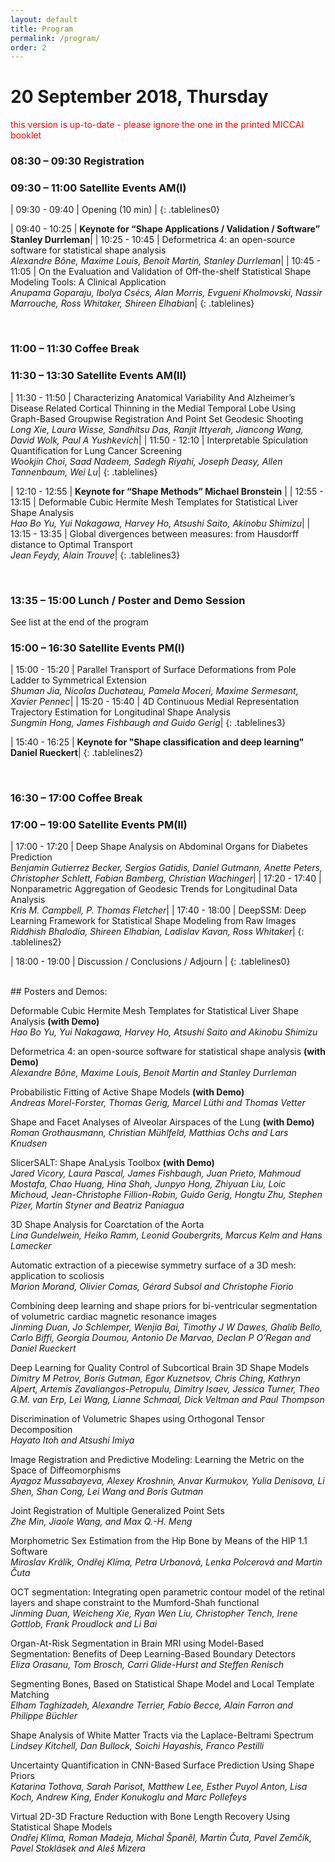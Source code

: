```yaml
---
layout: default
title: Program
permalink: /program/
order: 2
---
```


<style>
.tablelines0 table, .tablelines0 td, .tablelines0 th {
        border: 1px solid black;
        min-width: 8em;
      }
.tablelines table, .tablelines td, .tablelines th {
        border: 1px solid black;
        min-width: 8em;
        background-color: #FF5733
        }
        
.tablelines2 table, .tablelines2 td, .tablelines2 th {
        border: 1px solid black;
        min-width: 8em;
        background-color: #FFC300
        }
.tablelines3 table, .tablelines3 td, .tablelines3 th {
        border: 1px solid black;
        min-width: 8em;
        background-color: #DAF7A6 
        }
</style>

# 20 September 2018, Thursday
<span style="color:red">this version is up-to-date - please ignore the one in the printed MICCAI booklet</span>
### 08:30 – 09:30 Registration
### 09:30 – 11:00 Satellite Events AM(I)
 
| 09:30 - 09:40 | Opening  (10 min) |
{: .tablelines0}

| 09:40 - 10:25 | <span style="font-weight:bold">Keynote for “Shape Applications / Validation / Software” Stanley Durrleman</span>|
| 10:25 - 10:45 | Deformetrica 4: an open-source software for statistical shape analysis <br> *Alexandre Bône, Maxime Louis, Benoit Martin, Stanley Durrleman*|
| 10:45 - 11:05 | On the Evaluation and Validation of Off-the-shelf Statistical Shape Modeling Tools: A Clinical Application <br> *Anupama Goparaju, Ibolya Csécs, Alan Morris, Evgueni Kholmovski, Nassir Marrouche, Ross Whitaker, Shireen Elhabian*|
{: .tablelines}

<br>
 
### 11:00 – 11:30 Coffee Break
### 11:30 – 13:30 Satellite Events AM(II)
 
| 11:30 - 11:50 | Characterizing Anatomical Variability And Alzheimer’s Disease Related Cortical Thinning in the Medial Temporal Lobe Using Graph-Based Groupwise Registration And Point Set Geodesic Shooting <br> *Long Xie, Laura Wisse, Sandhitsu Das, Ranjit Ittyerah, Jiancong Wang, David Wolk, Paul A Yushkevich*|
| 11:50 - 12:10 | Interpretable Spiculation Quantification for Lung Cancer Screening <br> *Wookjin Choi, Saad Nadeem, Sadegh Riyahi, Joseph Deasy, Allen Tannenbaum, Wei Lu*| 
{: .tablelines}


| 12:10 - 12:55 | <span style="font-weight:bold">Keynote for “Shape Methods” Michael Bronstein</span> |
| 12:55 - 13:15 | Deformable Cubic Hermite Mesh Templates for Statistical Liver Shape Analysis <br> *Hao Bo Yu, Yui Nakagawa, Harvey Ho, Atsushi Saito, Akinobu Shimizu*|
| 13:15 - 13:35 | Global divergences between measures: from Hausdorff distance to Optimal Transport <br> *Jean Feydy, Alain Trouve*|
{: .tablelines3}

<br>

### 13:35 – 15:00 Lunch / Poster and Demo Session
See list at the end of the program

### 15:00 – 16:30  Satellite Events PM(I)
 
| 15:00 - 15:20 | Parallel Transport of Surface Deformations from Pole Ladder to Symmetrical Extension <br> *Shuman Jia, Nicolas Duchateau, Pamela Moceri, Maxime Sermesant, Xavier Pennec*|
| 15:20 - 15:40 | 4D Continuous Medial Representation Trajectory Estimation for Longitudinal Shape Analysis <br> *Sungmin Hong, James Fishbaugh and Guido Gerig*|
{: .tablelines3}

| 15:40 - 16:25 | <span style="font-weight:bold">Keynote for "Shape classification and deep learning" Daniel Rueckert</span>|
{: .tablelines2}

<br>

### 16:30 – 17:00 Coffee Break
### 17:00 – 19:00 Satellite Events PM(II) 
 
| 17:00 - 17:20 | Deep Shape Analysis on Abdominal Organs for Diabetes Prediction <br> *Benjamin Gutierrez Becker, Sergios Gatidis, Daniel Gutmann, Anette Peters, Christopher Schlett, Fabian Bamberg, Christian Wachinger*|
| 17:20 - 17:40 | Nonparametric Aggregation of Geodesic Trends for Longitudinal Data Analysis <br> *Kris M. Campbell, P. Thomas Fletcher*|
| 17:40 - 18:00 | DeepSSM: Deep Learning Framework for Statistical Shape Modeling from Raw Images <br> *Riddhish Bhalodia, Shireen Elhabian, Ladislav Kavan, Ross Whitaker*|
{: .tablelines2}

| 18:00 - 19:00 | Discussion / Conclusions / Adjourn |
{: .tablelines0}

<br>
## Posters and Demos:
 
Deformable Cubic Hermite Mesh Templates for Statistical Liver Shape Analysis <span style="font-weight:bold">(with Demo)</span><br>
*Hao Bo Yu, Yui Nakagawa, Harvey Ho, Atsushi Saito and Akinobu Shimizu*
 
Deformetrica 4: an open-source software for statistical shape analysis <span style="font-weight:bold">(with Demo)</span><br>
*Alexandre Bône, Maxime Louis, Benoit Martin and Stanley Durrleman*

Probabilistic Fitting of Active Shape Models <span style="font-weight:bold">(with Demo)</span><br>
*Andreas Morel-Forster, Thomas Gerig, Marcel Lüthi and Thomas Vetter*

Shape and Facet Analyses of Alveolar Airspaces of the Lung <span style="font-weight:bold">(with Demo)</span><br>
*Roman Grothausmann, Christian Mühlfeld, Matthias Ochs and Lars Knudsen*
 
SlicerSALT: Shape AnaLysis Toolbox <span style="font-weight:bold">(with Demo)</span><br>
*Jared Vicory, Laura Pascal, James  Fishbaugh, Juan Prieto, Mahmoud Mostafa, Chao Huang, Hina Shah, Junpyo Hong, Zhiyuan Liu, Loic Michoud, Jean-Christophe Fillion-Robin, Guido Gerig, Hongtu Zhu, Stephen Pizer, Martin Styner and Beatriz Paniagua*

3D Shape Analysis for Coarctation of the Aorta<br>
*Lina Gundelwein, Heiko Ramm, Leonid Goubergrits, Marcus Kelm and Hans Lamecker*

Automatic extraction of a piecewise symmetry surface of a 3D mesh: application to scoliosis<br>
*Marion Morand, Olivier Comas, Gérard Subsol and Christophe Fiorio*

Combining deep learning and shape priors for bi-ventricular segmentation of volumetric cardiac magnetic resonance images<br>
*Jinming Duan, Jo Schlemper, Wenjia Bai, Timothy J W Dawes, Ghalib Bello, Carlo Biffi, Georgia Doumou, Antonio De Marvao, Declan P O’Regan and Daniel Rueckert*

Deep Learning for Quality Control of Subcortical Brain 3D Shape Models<br>
*Dimitry M Petrov, Boris Gutman, Egor Kuznetsov, Chris Ching, Kathryn Alpert, Artemis Zavaliangos-Petropulu, Dimitry Isaev, Jessica Turner,  Theo G.M. van Erp,  Lei Wang, Lianne Schmaal, Dick Veltman and Paul Thompson*

Discrimination of Volumetric Shapes using Orthogonal Tensor Decomposition<br>
*Hayato Itoh and Atsushi Imiya*

Image Registration and Predictive Modeling: Learning the Metric on the Space of Diffeomorphisms<br>
*Ayagoz Mussabayeva, Alexey Kroshnin, Anvar Kurmukov, Yulia Denisova, Li Shen, Shan Cong, Lei Wang and Boris Gutman*

Joint Registration of Multiple Generalized Point Sets<br>
*Zhe Min, Jiaole Wang, and Max Q.-H. Meng*

Morphometric Sex Estimation from the Hip Bone by Means of the HIP 1.1 Software<br>
*Miroslav Králík, Ondřej Klíma, Petra Urbanová, Lenka Polcerová and Martin Čuta*

OCT segmentation: Integrating open parametric contour model of the retinal layers and shape constraint to the Mumford-Shah functional<br>
*Jinming Duan, Weicheng Xie, Ryan Wen Liu, Christopher Tench, Irene Gottlob, Frank Proudlock and Li Bai*

Organ-At-Risk Segmentation in Brain MRI using Model-Based Segmentation: Benefits of Deep Learning-Based Boundary Detectors<br>
*Eliza Orasanu, Tom Brosch, Carri Glide-Hurst and Steffen Renisch*

Segmenting Bones, Based on Statistical Shape Model and Local Template Matching<br>
*Elham Taghizadeh, Alexandre Terrier, Fabio Becce, Alain Farron and Philippe Büchler*

Shape Analysis of White Matter Tracts via the Laplace-Beltrami Spectrum<br>
*Lindsey Kitchell, Dan Bullock, Soichi Hayashis, Franco Pestilli*

Uncertainty Quantification in CNN-Based Surface Prediction Using Shape Priors<br>
*Katarina Tothova, Sarah Parisot, Matthew Lee, Esther Puyol Anton, Lisa Koch, Andrew King, Ender Konukoglu and Marc Pollefeys*

Virtual 2D-3D Fracture Reduction with Bone Length Recovery Using Statistical Shape Models<br>
*Ondřej Klíma, Roman Madeja, Michal Španěl, Martin Čuta, Pavel Zemčík, Pavel Stoklásek and Aleš Mizera*

